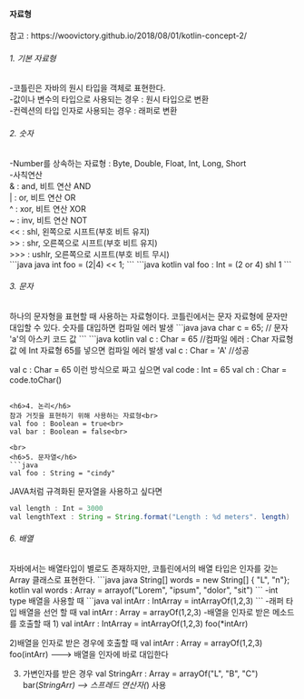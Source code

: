 <h4>자료형 </h4>
참고 : https://woovictory.github.io/2018/08/01/kotlin-concept-2/
<h6>1. 기본 자료형</h6>
-코틀린은 자바의 원시 타입을 객체로 표현한다.<br>
-값이나 변수의 타입으로 사용되는 경우 : 원시 타입으로 변환<br>
-컨렉션의 타입 인자로 사용되는 경우 : 래퍼로 변환
<br>
<h6>2. 숫자</h6>
-Number를 상속하는 자료형 : Byte, Double, Float, Int, Long, Short<br>
-사칙연산<br>
& : and, 비트 연산 AND<br>
| : or, 비트 연산 OR<br>
^ : xor, 비트 연산 XOR<br>
~ : inv, 비트 연산 NOT<br>
<< : shl, 왼쪽으로 시프트(부호 비트 유지)<br>
>> : shr, 오른쪽으로 시프트(부호 비트 유지)<br>
>>> : ushlr, 오른쪽으로 시프트(부호 비트 무시)<br>
```java
java
int foo = (2|4) << 1;
```
```java
kotlin
val foo : Int = (2 or 4) shl 1
```

<h6>3. 문자</h6>
하나의 문자형을 표현할 때 사용하는 자료형이다. 코틀린에서는 문자 자료형에 문자만 대입할 수 있다.
숫자를 대입하면 컴파일 에러 발생
```java
java
char c = 65; // 문자 'a'의 아스키 코드 값
```
```java
kotlin
val c : Char = 65 //컴파일 에러 : Char 자료형 값 에 Int 자료형 65를 넣으면 컴파일 에러 발생
val c : Char = 'A' //성공

val c : Char = 65 이런 방식으로 짜고 싶으면
val code : Int = 65
val ch : Char = code.toChar()
```

<h6>4. 논리</h6>
참과 거짓을 표현하기 위해 사용하는 자료형<br>
val foo : Boolean = true<br>
val bar : Boolean = false<br>

<br>
<h6>5. 문자열</h6>
```java
val foo : String = "cindy"
```
JAVA처럼 규격화된 문자열을 사용하고 싶다면
```java
val length : Int = 3000
val lengthText : String = String.format("Length : %d meters". length)
```

<h6>6. 배열</h6>
자바에서는 배열타입이 별로도 존재하지만, 코틀린에서의 배열 타입은 인자를 갖는 Array 클래스로 표현한다.
```java
java
String[] words = new String[] { "L", "n"};
kotlin
val words : Array<String> = arrayof("Lorem", "ipsum", "dolor", "sit")
```
-int type 배열을 사용할 때
```java
val intArr : IntArray = intArrayOf(1,2,3)
```
-래퍼 타입 배열을 선언 할 때
val intArr : Array<Int> = arrayOf(1,2,3)
-배열을 인자로 받은 메소드를 호출할 때
1)
val intArr : IntArray = intArrayOf(1,2,3)
foo(*intArr)

2)배열을 인자로 받은 경우에 호출할 때
val intArr : Array<Int> = arrayOf(1,2,3)
foo(intArr)  ---> 배열을 인자에 바로 대입한다

3) 가변인자를 받은 경우
val StringArr : Array<String> = arrayOf("L", "B", "C")
bar(*StringArr) --> 스프레드 연산자(*) 사용

